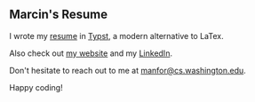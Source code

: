 ## Marcin's Resume

I wrote my [resume](/resume.pdf) in [Typst](https://typst.app/docs), a modern alternative to LaTex.

Also check out [my website](https://manforowicz.github.io/) and my [LinkedIn](https://www.linkedin.com/in/m-anforowicz/).

Don't hesitate to reach out to me at <manfor@cs.washington.edu>.

Happy coding!
